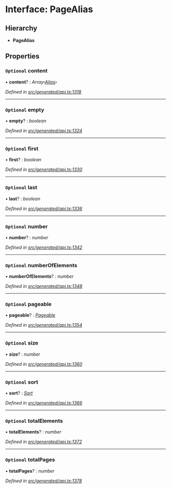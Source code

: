 # Interface: PageAlias

## Hierarchy

* **PageAlias**

## Properties

### `Optional` content

• **content**? : *Array‹[Alias](alias.md)›*

*Defined in [src/generated/api.ts:1318](https://github.com/mailslurp/mailslurp-client-ts-js/blob/4ca018b/src/generated/api.ts#L1318)*

___

### `Optional` empty

• **empty**? : *boolean*

*Defined in [src/generated/api.ts:1324](https://github.com/mailslurp/mailslurp-client-ts-js/blob/4ca018b/src/generated/api.ts#L1324)*

___

### `Optional` first

• **first**? : *boolean*

*Defined in [src/generated/api.ts:1330](https://github.com/mailslurp/mailslurp-client-ts-js/blob/4ca018b/src/generated/api.ts#L1330)*

___

### `Optional` last

• **last**? : *boolean*

*Defined in [src/generated/api.ts:1336](https://github.com/mailslurp/mailslurp-client-ts-js/blob/4ca018b/src/generated/api.ts#L1336)*

___

### `Optional` number

• **number**? : *number*

*Defined in [src/generated/api.ts:1342](https://github.com/mailslurp/mailslurp-client-ts-js/blob/4ca018b/src/generated/api.ts#L1342)*

___

### `Optional` numberOfElements

• **numberOfElements**? : *number*

*Defined in [src/generated/api.ts:1348](https://github.com/mailslurp/mailslurp-client-ts-js/blob/4ca018b/src/generated/api.ts#L1348)*

___

### `Optional` pageable

• **pageable**? : *[Pageable](pageable.md)*

*Defined in [src/generated/api.ts:1354](https://github.com/mailslurp/mailslurp-client-ts-js/blob/4ca018b/src/generated/api.ts#L1354)*

___

### `Optional` size

• **size**? : *number*

*Defined in [src/generated/api.ts:1360](https://github.com/mailslurp/mailslurp-client-ts-js/blob/4ca018b/src/generated/api.ts#L1360)*

___

### `Optional` sort

• **sort**? : *[Sort](sort.md)*

*Defined in [src/generated/api.ts:1366](https://github.com/mailslurp/mailslurp-client-ts-js/blob/4ca018b/src/generated/api.ts#L1366)*

___

### `Optional` totalElements

• **totalElements**? : *number*

*Defined in [src/generated/api.ts:1372](https://github.com/mailslurp/mailslurp-client-ts-js/blob/4ca018b/src/generated/api.ts#L1372)*

___

### `Optional` totalPages

• **totalPages**? : *number*

*Defined in [src/generated/api.ts:1378](https://github.com/mailslurp/mailslurp-client-ts-js/blob/4ca018b/src/generated/api.ts#L1378)*
